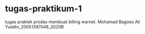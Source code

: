# tugas-praktikum-1
tugas praktek prodas membuat billing warnet. Mohamad Bagoes Ali Yuddin_20051397048_2020B
